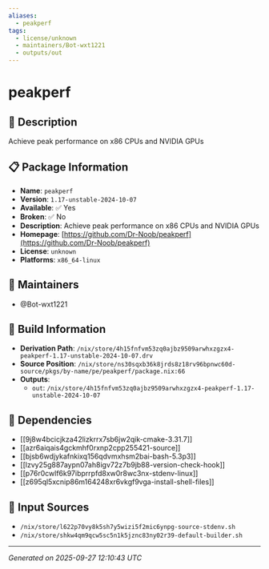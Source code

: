 ```yaml
---
aliases:
  - peakperf
tags:
  - license/unknown
  - maintainers/Bot-wxt1221
  - outputs/out
---
```


# peakperf

## 📝 Description

Achieve peak performance on x86 CPUs and NVIDIA GPUs

## 📋 Package Information

- **Name**: `peakperf`
- **Version**: `1.17-unstable-2024-10-07`
- **Available**: ✅ Yes
- **Broken**: ✅ No
- **Description**: Achieve peak performance on x86 CPUs and NVIDIA GPUs
- **Homepage**: [https://github.com/Dr-Noob/peakperf](https://github.com/Dr-Noob/peakperf)
- **License**: `unknown`
- **Platforms**: `x86_64-linux`
## 👥 Maintainers

- @Bot-wxt1221


## 🔧 Build Information

- **Derivation Path**: `/nix/store/4h15fnfvm53zq0ajbz9509arwhxzgzx4-peakperf-1.17-unstable-2024-10-07.drv`
- **Source Position**: `/nix/store/ns30sqxb36k8jrds8z18rv96bpnwc60d-source/pkgs/by-name/pe/peakperf/package.nix:66`
- **Outputs**:
  - `out`:  `/nix/store/4h15fnfvm53zq0ajbz9509arwhxzgzx4-peakperf-1.17-unstable-2024-10-07`

## 🔗 Dependencies

- [[9j8w4bcicjkza42lizkrrx7sb6jw2qik-cmake-3.31.7]]
- [[azr6aiqais4gckmhf0rxnp2cpp255421-source]]
- [[bjsb6wdjykafnkixq156qdvmxhsm2bai-bash-5.3p3]]
- [[lzvy25g887aypn07ah8igv72z7b9jb88-version-check-hook]]
- [[p76r0cwlf6k97ibprrpfd8xw0r8wc3nx-stdenv-linux]]
- [[z695ql5xcnip86m164248xr6vkgf9vga-install-shell-files]]

## 📁 Input Sources

- `/nix/store/l622p70vy8k5sh7y5wizi5f2mic6ynpg-source-stdenv.sh`
- `/nix/store/shkw4qm9qcw5sc5n1k5jznc83ny02r39-default-builder.sh`

---
*Generated on 2025-09-27 12:10:43 UTC*
